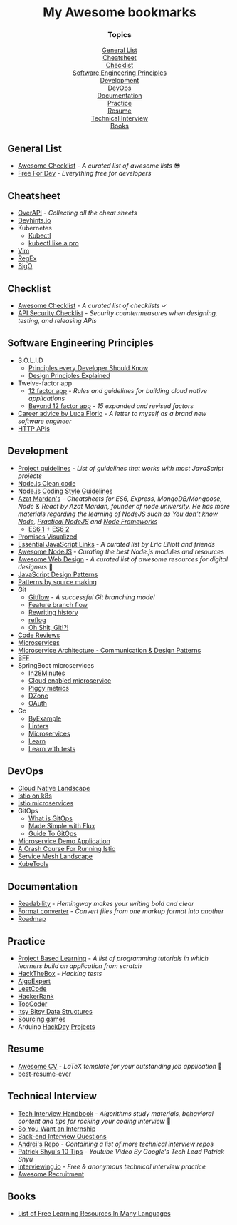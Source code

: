 <h1 align="center">My Awesome bookmarks</h1>

<div align="center">
  <h3>Topics</h3>
  <a href="#general-list">General List</a>
  <br>
  <a href="#cheatsheet">Cheatsheet</a>
  <br>
  <a href="#checklist">Checklist</a>
  <br>
  <a href="#software-engineering-principles">Software Engineering Principles</a>
  <br>
  <a href="#development">Development</a>
  <br>
  <a href="#devops">DevOps</a>
  <br>
  <a href="#documentation">Documentation</a>
  <br>
  <a href="#practice">Practice</a>
  <br>
  <a href="#resume">Resume</a>
  <br>
  <a href="#technical-interview">Technical Interview</a>
  <br>
  <a href="#books">Books</a>
</div>


## General List
* [Awesome Checklist](https://github.com/sindresorhus/awesome) - *A curated list of awesome lists* 😎
* [Free For Dev](https://github.com/ripienaar/free-for-dev) - *Everything free for developers*

## Cheatsheet
* [OverAPI](http://overapi.com) - *Collecting all the cheat sheets*
* [Devhints.io](https://devhints.io)
* Kubernetes
  * [Kubectl](https://kubernetes.io/docs/reference/kubectl/cheatsheet/)
  * [kubectl like a pro](https://medium.com/better-programming/awesome-kubernetes-command-line-hacks-8bd3604e394f)
* [Vim](https://www.cs.cmu.edu/~15131/f17/topics/vim/vim-cheatsheet.pdf)
* [RegEx](https://regexlib.com/CheatSheet.aspx)
* [BigO](https://www.bigocheatsheet.com/)

## Checklist
* [Awesome Checklist](https://github.com/huyingjie/Checklist-Checklist) - *A curated list of checklists* ✓
* [API Security Checklist](https://github.com/shieldfy/API-Security-Checklist) - *Security countermeasures when designing, testing, and releasing APIs*

## Software Engineering Principles
* S.O.L.I.D
  * [Principles every Developer Should Know](https://blog.bitsrc.io/solid-principles-every-developer-should-know-b3bfa96bb688)
  * [Design Principles Explained](https://stackify.com/dependency-inversion-principle/)
* Twelve-factor app
  * [12 factor app](https://12factor.net/) - *Rules and guidelines for building cloud native applications*
  * [Beyond 12 factor app](https://tanzu.vmware.com/content/ebooks/beyond-the-12-factor-app) - *15 expanded and revised factors*
* [Career advice by Luca Florio](https://www.freecodecamp.org/news/a-letter-to-myself-as-a-fresh-software-engineer/) - *A letter to myself as a brand new software engineer*
* [HTTP APIs](https://medium.com/@aldesantis/6-design-principles-for-your-http-apis-560434f9744e)

## Development
* [Project guidelines](https://github.com/elsewhencode/project-guidelines) - *List of guidelines that works with most JavaScript projects*
* [Node.js Clean code](https://github.com/ryanmcdermott/clean-code-javascript)
* [Node.js Coding Style Guidelines](https://medium.com/swlh/node-js-coding-style-guidelines-74a20d00c40b)
* [Azat Mardan's](https://github.com/azat-co/cheatsheets) - *Cheatsheets for ES6, Express, MongoDB/Mongoose, Node & React by Azat Mardan, founder of node.university. He has more materials regarding the learning of NodeJS such as [You don't know Node](https://github.com/azat-co/you-dont-know-node), [Practical NodeJS](https://github.com/azat-co/practicalnode) and [Node Frameworks](http://nodeframework.com)*
    * [ES6 1](cheatsheet/es6-1-azat.png) + [ES6 2](cheatsheet/es6-1-azat.png)
* [Promises Visualized](https://dev.to/lydiahallie/javascript-visualized-promises-async-await-5gke)
* [Essential JavaScript Links](https://gist.github.com/ericelliott/d576f72441fc1b27dace/0cee592f8f8b7eae39c4b3851ae92b00463b67b9) - *A curated list by Eric Elliott and friends*
* [Awesome NodeJS](https://github.com/sindresorhus/awesome-nodejs) - *Curating the best Node.js modules and resources*
* [Awesome Web Design](https://github.com/nicolesaidy/awesome-web-design) - *A curated list of awesome resources for digital designers* 🎨
* [JavaScript Design Patterns](https://medium.com/better-programming/javascript-design-patterns-25f0faaaa15)
* [Patterns by source making](https://sourcemaking.com/design_patterns)
* Git
  * [Gitflow](https://www.atlassian.com/git/tutorials/comparing-workflows/gitflow-workflow) - *A successful Git branching model*
  * [Feature branch flow](https://www.atlassian.com/git/tutorials/comparing-workflows/feature-branch-workflow)
  * [Rewriting history](https://backlog.com/git-tutorial/rewriting-history/)
  * [reflog](https://www.atlassian.com/git/tutorials/rewriting-history/git-reflog)
  * [Oh Shit, Git!?!](https://ohshitgit.com/)
* [Code Reviews](https://medium.com/better-programming/13-code-review-standards-inspired-by-google-6b8f99f7fd67)
* [Microservices](https://microservices.io/)
* [Microservice Architecture - Communication & Design Patterns](https://medium.com/dev-genius/microservice-architecture-communication-design-patterns-70b37beec294)
* [BFF](https://nordicapis.com/building-a-backend-for-frontend-shim-for-your-microservices/)
* SpringBoot microservices
  * [In28Minutes](https://github.com/in28minutes/spring-microservices/tree/master/03.microservices)
  * [Cloud enabled microservice](https://github.com/sergeikh/cloud-enabled-microservice)
  * [Piggy metrics](https://github.com/sidlors/piggymetrics)
  * [DZone](https://github.com/enr1c091/microservices-oauth)
  * [OAuth](https://github.com/Baeldung/oauth-microservices)
* Go
  * [ByExample](https://gobyexample.com/)
  * [Linters](https://github.com/golangci/awesome-go-linters)
  * [Microservices](https://github.com/asim/go-micro)
  * [Learn](https://github.com/mpielvitori/learngo)
  * [Learn with tests](https://github.com/mpielvitori/learn-go-with-tests)

## DevOps
* [Cloud Native Landscape](https://landscape.cncf.io/category=application-definition-image-build&grouping=category)
* [Istio on k8s](https://medium.com/avitotech/running-istio-on-kubernetes-in-production-part-i-a8bbf7fec18e)
* [Istio microservices](https://medium.com/google-cloud/back-to-microservices-with-istio-p1-827c872daa53)
* GitOps
  * [What is GitOps](https://venturebeat.com/2019/02/02/what-is-gitops-and-why-you-should-know-about-it/)
  * [Made Simple with Flux](https://thenewstack.io/gitops-made-simple-with-flux/)
  * [Guide To GitOps](https://www.weave.works/technologies/gitops/)
* [Microservice Demo Application](https://github.com/microservices-demo/microservices-demo)
* [A Crash Course For Running Istio
](https://medium.com/namely-labs/a-crash-course-for-running-istio-1c6125930715)
* [Service Mesh Landscape](https://layer5.io/landscape)
* [KubeTools](https://dockerlabs.collabnix.com/kubernetes/kubetools/)

## Documentation
* [Readability](http://www.hemingwayapp.com/) - *Hemingway makes your writing bold and clear*
* [Format converter](https://pandoc.org/) - *Convert files from one markup format into another*
* [Roadmap](https://roadmap.sh/)

## Practice
* [Project Based Learning](https://github.com/tuvtran/project-based-learning) - *A list of programming tutorials in which learners build an application from scratch*
* [HackTheBox](https://www.hackthebox.eu) - *Hacking tests*
* [AlgoExpert](https://www.algoexpert.io/product)
* [LeetCode](https://leetcode.com/)
* [HackerRank](https://www.hackerrank.com/)
* [TopCoder](https://www.topcoder.com/community/competitive-programming/tutorials/)
* [Itsy Bitsy Data Structures](https://github.com/jamiebuilds/itsy-bitsy-data-structures)
* [Sourcing games](https://sourcing.games/)
* Arduino
  [HackDay](https://hackaday.com/category/arduino-hacks/)
  [Projects](https://playground.arduino.cc/Es/Projects/)

## Resume
* [Awesome CV](https://github.com/posquit0/Awesome-CV) - *LaTeX template for your outstanding job application* 📄
* [best-resume-ever](https://github.com/salomonelli/best-resume-ever)

## Technical Interview
* [Tech Interview Handbook](https://github.com/yangshun/tech-interview-handbook) - *Algorithms study materials, behavioral content and tips for rocking your coding interview* 💯
* [So You Want an Internship](https://github.com/codebytere/so-you-want-an-internship)
* [Back-end Interview Questions](https://github.com/arialdomartini/Back-End-Developer-Interview-Questions#nosql)
* [Andrei's Repo](https://github.com/andreis/interview) - *Containing a list of more technical interview repos*
* [Patrick Shyu's 10 Tips](https://www.youtube.com/watch?v=B7WMjMZHyq0) - *Youtube Video By Google's Tech Lead Patrick Shyu*
* [interviewing.io](https://interviewing.io) - *Free & anonymous technical interview practice*
* [Awesome Recruitment](https://github.com/Sjamilla/awesome-recruitment)

## Books
* [List of Free Learning Resources In Many Languages](https://github.com/EbookFoundation/free-programming-books/)
